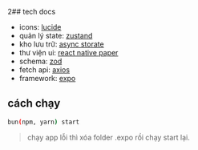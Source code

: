 2## tech docs
- icons: [lucide](https://lucide.dev/icons)
- quản lý state: [zustand](https://zustand.docs.pmnd.rs/getting-started/introduction)
- kho lưu trữ: [async storate](https://react-native-async-storage.github.io/async-storage/docs/install/)
- thư viện ui: [react native paper](https://callstack.github.io/react-native-paper/docs/components/ActivityIndicator)
- schema: [zod](https://zod.dev/)
- fetch api: [axios](https://axios-http.com/docs/intro)
- framework: [expo](https://docs.expo.dev/)
## cách chạy
```bash
bun(npm, yarn) start
```
>chạy app lỗi thì xóa folder .expo rồi chạy start lại.
```
